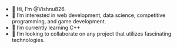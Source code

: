 - 👋 Hi, I’m @Vishnu826.
- 👀 I’m interested in web development, data science, competitive programming, and game development.
- 🌱 I’m currently learning C++
- 💞️ I’m looking to collaborate on any project that utilizes fascinating technologies.

<!---
Vishnu826/Vishnu826 is a ✨ special ✨ repository because its `README.md` (this file) appears on your GitHub profile.
You can click the Preview link to take a look at your changes.
--->
